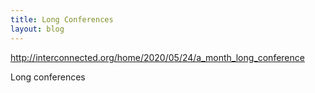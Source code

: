 ```yaml
---
title: Long Conferences
layout: blog
---
```


http://interconnected.org/home/2020/05/24/a_month_long_conference

Long conferences

<blockquote class='twitter-tweet' data-conversation='none'><a href='https://twitter.comhttps://twitter.com/tomcritchlow/status/1264622880270307328'></a></blockquote><script async src='https://platform.twitter.com/widgets.js' charset='utf-8'></script>

<blockquote class='twitter-tweet' data-conversation='none'><a href='https://twitter.com/tomcritchlow/status/1264622880270307328/analytics'></a></blockquote><script async src='https://platform.twitter.com/widgets.js' charset='utf-8'></script>

<blockquote class='twitter-tweet' data-conversation='none'><a href='https://twitter.com/tomcritchlow/status/1264623032708009986'></a></blockquote><script async src='https://platform.twitter.com/widgets.js' charset='utf-8'></script>

<blockquote class='twitter-tweet' data-conversation='none'><a href='https://twitter.com/tomcritchlow/status/1264623032708009986/analytics'></a></blockquote><script async src='https://platform.twitter.com/widgets.js' charset='utf-8'></script>

<blockquote class='twitter-tweet' data-conversation='none'><a href='https://twitter.com/tomcritchlow/status/1264623194805329922'></a></blockquote><script async src='https://platform.twitter.com/widgets.js' charset='utf-8'></script>

<blockquote class='twitter-tweet' data-conversation='none'><a href='https://twitter.com/tomcritchlow/status/1264623194805329922/analytics'></a></blockquote><script async src='https://platform.twitter.com/widgets.js' charset='utf-8'></script>

<blockquote class='twitter-tweet' data-conversation='none'><a href='https://twitter.com/tomcritchlow/status/1264623457263849475'></a></blockquote><script async src='https://platform.twitter.com/widgets.js' charset='utf-8'></script>

<blockquote class='twitter-tweet' data-conversation='none'><a href='https://twitter.com/tomcritchlow/status/1264623457263849475/analytics'></a></blockquote><script async src='https://platform.twitter.com/widgets.js' charset='utf-8'></script>

<blockquote class='twitter-tweet' data-conversation='none'><a href='https://twitter.com/tomcritchlow/status/1264623706372034561'></a></blockquote><script async src='https://platform.twitter.com/widgets.js' charset='utf-8'></script>

<blockquote class='twitter-tweet' data-conversation='none'><a href='https://twitter.com/tomcritchlow/status/1264623706372034561/analytics'></a></blockquote><script async src='https://platform.twitter.com/widgets.js' charset='utf-8'></script>

